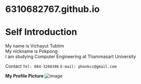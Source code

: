# 6310682767.github.io

# Self Introduction

My name is Vichayut Tubtim  
My nickname is Pokpong  
I am studying Computer Engineering at Thammasart University

Contact
`Tel: 084-3260386` `E-mail: phonkcc@gmail.com`

**My Profile Picture**
![image](https://user-images.githubusercontent.com/69779425/187039888-40342194-4d9a-417e-afab-c40f4ee1f8de.jpg)

